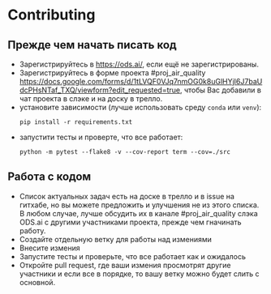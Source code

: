 # Contributing
## Прежде чем начать писать код
- Зарегистрируйтесь в https://ods.ai/, если ещё не зарегистрированы.
- Зарегистрируйтесь в форме проекта #proj_air_quality https://docs.google.com/forms/d/1tLVQF0VJq7nmOG0k8uGlHYjI6J7baUdcPHsNTaf_TXQ/viewform?edit_requested=true, чтобы Вас добавили в чат проекта в слэке и на доску в трелло.
- установите зависимости (лучше использовать среду ```conda``` или ```venv```):
  ```
  pip install -r requirements.txt
  ```
- запустити тесты и проверте, что все работает:
  ```
  python -m pytest --flake8 -v --cov-report term --cov=./src
  ```
## Работа с кодом
- Список актуальных задач есть на доске в трелло и в issue на гитхабе, но вы можете предложить и улучшения не из этого списка. В любом случае, лучше обсудить их в канале #proj_air_quality слэка ODS.ai с другими участниками проекта, прежде чем гначинать работу.
- Создайте отдельную ветку для работы над измениями
- Внесите измения
- Запустите тесты и проверьте, что все работает как и ожидалось
- Откройте pull request, где ваши измения просмотрят другие участники и если все в порядке, то вашу ветку можно будет слить с основной.
